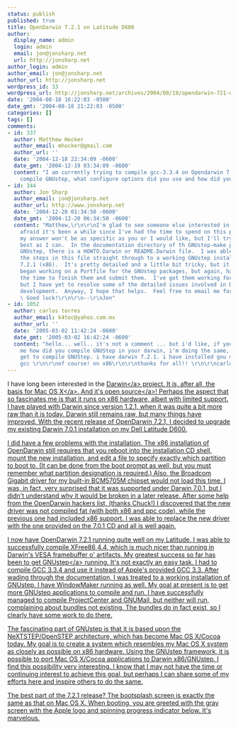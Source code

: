 ```yaml
---
status: publish
published: true
title: OpenDarwin 7.2.1 on Latitude D600
author:
  display_name: admin
  login: admin
  email: jon@jonsharp.net
  url: http://jonsharp.net
author_login: admin
author_email: jon@jonsharp.net
author_url: http://jonsharp.net
wordpress_id: 33
wordpress_url: http://jonsharp.net/archives/2004/08/18/opendarwin-721-on-latitude-d600/
date: '2004-08-18 16:22:03 -0500'
date_gmt: '2004-08-18 21:22:03 -0500'
categories: []
tags: []
comments:
- id: 337
  author: Matthew Hocker
  author_email: mhocker@gmail.com
  author_url: ''
  date: '2004-12-18 22:34:09 -0600'
  date_gmt: '2004-12-19 03:34:09 -0600'
  content: "I am currently trying to compile gcc-3.3.4 on Opendarwin 7.2.1  so I can
    compile GNUstep, what configure options did you use and how did you compile it.\r\n\r\nThanks,"
- id: 344
  author: Jon Sharp
  author_email: jon@jonsharp.net
  author_url: http://www.jonsharp.net
  date: '2004-12-20 01:34:50 -0600'
  date_gmt: '2004-12-20 06:34:50 -0600'
  content: "Matthew,\r\n\r\nI'm glad to see someone else interested in this!  I'm
    afraid it's been a while since I've had the time to spend on this project, so
    my answer won't be as specific as you or I would like, but I'll try to help as
    best as I can.  In the documentation directory of th GNUstep-make package for
    GNUstep, there is a HOWTO.Darwin or README.Darwin file.  I was able to follow
    the steps in this file straight through to a working GNUstep installation on OpenDarwin
    7.2.1 (x86).  It's pretty detailed and a little bit tricky, but it's doable.  I
    began working on a Portfile for the GNUstep packages, but again, have not had
    the time to finish them and submit them.  I've got them working for the most part,
    but I have yet to resolve some of the detailed issues involved in Darwinports
    development.  Anyway, I hope that helps.  Feel free to email me for more help.
    \ Good luck!\r\n\r\n--\r\nJon"
- id: 1052
  author: carlos torres
  author_email: k4toc@yahoo.com.mx
  author_url: ''
  date: '2005-03-02 11:42:24 -0600'
  date_gmt: '2005-03-02 16:42:24 -0600'
  content: "hello... well.. it's not a comment ... but i'd like, if you want learn
    me how did you compile GNUStep in your darwin, i'm doing the same, but i can not
    get to compile GNUStep. i have darwin 7.2.1. i have installed gnu make and fsf
    gcc \r\n\r\nof course! on x86\r\n\r\nthanks for all!! \r\n\r\ncarlos torres!"
---
```

<p>I have long been interested in the <a href="http:&#47;&#47;apple.com&#47;darwin">Darwin<&#47;a> project.  It is, after all, the basis for <a href="http:&#47;&#47;apple.com&#47;macosx">Mac OS X<&#47;a>.  And it's <a href="http:&#47;&#47;www.opensource.org">open source<&#47;a>!  Perhaps the aspect that so fascinates me is that it runs on x86 hardware, albeit with limited support.  I have played with Darwin since version 1.2.1, when it was quite a bit more raw than it is today.  Darwin still remains raw, but many things have improved.  With the recent release of OpenDarwin 7.2.1, I decided to upgrade my existing Darwin 7.0.1 installation on my Dell Latitude D600.</p>
<p>I did have a few problems with the installation.  The x86 installation of OpenDarwin still requires that you reboot into the installation CD shell, mount the new installation, and edit a file to specify exactly which partition to boot to.  (It can be done from the boot prompt as well, but you must remember what partition designation is required.)  Also, the Broadcom Gigabit driver for my built-in BCM5705M chipset would not load this time.  I was, in fact, very surprised that it was supported under Darwin 7.0.1, but I didn't understand why it would be broken in a later release.  After some help from the OpenDarwin hackers list, (thanks Chuck!) I discovered that the new driver was not compiled fat (with both x86 and ppc code), while the previous one had included x86 support.  I was able to replace the new driver with the one provided on the 7.0.1 CD and all is well again.</p>
<p>I now have OpenDarwin 7.2.1 running quite well on my Latitude.  I was able to successfully compile XFree86 4.4, which is much nicer than running in Darwin's VESA framebuffer o' artifacts.  My greatest success so far has been to get <a href="http:&#47;&#47;www.gnustep.org">GNUstep<&#47;a> running.  It's not exactly an easy task.  I had to compile GCC 3.3.4 and use it instead of Apple's provided GCC 3.3.  After wading through the documentation, I was treated to a working installation of GNUstep.  I have WindowMaker running as well.  My goal at present is to get more GNUstep applications to compile and run.  I have successfully managed to compile ProjectCenter and GNUMail, but neither will run, complaining about bundles not existing.  The bundles do in fact exist, so I clearly have some work to do there.</p>
<p>The fascinating part of GNUstep is that it is based upon the NeXTSTEP&#47;OpenSTEP architecture, which has become Mac OS X&#47;Cocoa today.  My goal is to create a system which resembles my Mac OS X system as closely as possible on x86 hardware.  Using the GNUstep framework, it is possible to port Mac OS X&#47;Cocoa applications to Darwin x86&#47;GNUstep.  I find this possibility very interesting.  I know that I may not have the time or continuing interest to achieve this goal, but perhaps I can share some of my efforts here and inspire others to do the same.</p>
<p>The best part of the 7.2.1 release?  The bootsplash screen is exactly the same as that on Mac OS X.  When booting, you are greeted with the gray screen with the Apple logo and spinning progress indicator below.  It's marvelous.</p>
